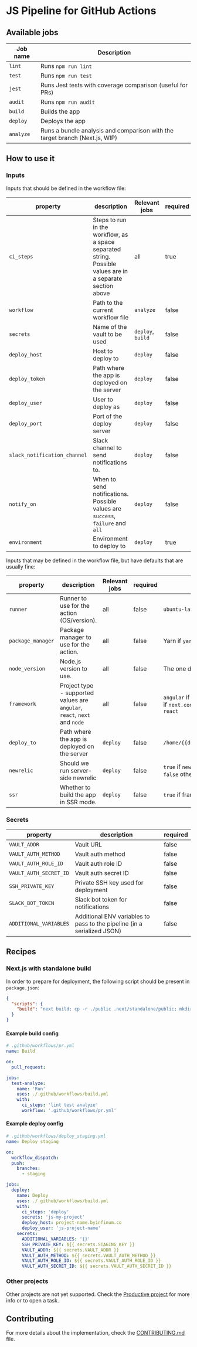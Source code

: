 # JS Pipeline for GitHub Actions

## Available jobs

| Job name | Description |
| --- | --- |
| `lint` | Runs `npm run lint` |
| `test` | Runs `npm run test` |
| `jest` | Runs Jest tests with coverage comparison (useful for PRs) |
| `audit` | Runs `npm run audit` |
| `build` | Builds the app |
| `deploy` | Deploys the app |
| `analyze` | Runs a bundle analysis and comparison with the target branch (Next.js, WIP) |

## How to use it

### Inputs

Inputs that should be defined in the workflow file:

| property | description | Relevant jobs | required | default |
| --- | --- | --- | --- | --- |
| `ci_steps` | Steps to run in the workflow, as a space separated string. Possible values are in a separate section above | all | true | N/A |
| `workflow` | Path to the current workflow file | `analyze` | false | N/A |
| `secrets` | Name of the vault to be used | `deploy`, `build` | false | N/A |
| `deploy_host` | Host to deploy to | `deploy` | false | N/A |
| `deploy_token` | Path where the app is deployed on the server | `deploy` | false | N/A |
| `deploy_user` | User to deploy as | `deploy` | false | N/A |
| `deploy_port` | Port of the deploy server | `deploy` | false | N/A |
| `slack_notification_channel` | Slack channel to send notifications to. | `deploy` | false | `null` |
| `notify_on` | When to send notifications. Possible values are `success`, `failure` and `all` | `deploy` | false | `all` |
| `environment` | Environment to deploy to | `deploy` | true | N/A |

Inputs that may be defined in the workflow file, but have defaults that are usually fine:

| property | description | Relevant jobs | required | default |
| --- | --- | --- | --- | --- |
| `runner` | Runner to use for the action (OS/version). | all | false | `ubuntu-latest` |
| `package_manager` | Package manager to use for the action. | all | false | Yarn if `yarn.lock` is present, npm otherwise |
| `node_version` | Node.js version to use. | all | false | The one defined in `.node-version` |
| `framework` | Project type - supported values are `angular`, `react`, `next` and `node` | all | false | `angular` if `angular.json` present in root, `next` if `next.config.js` present in root, otherwise `react` |
| `deploy_to` | Path where the app is deployed on the server | `deploy` | false | `/home/{{deploy_user}}/www/{{deploy_host}}` |
| `newrelic` | Should we run server-side newrelic | `deploy` | false | `true` if `newrelic.js` exists in project root, `false` otherwise |
| `ssr` | Whether to build the app in SSR mode. | `deploy` | false | `true` if framework is next, `false` otherwise |


### Secrets
| property | description | required |
| --- | --- | --- |
| `VAULT_ADDR` | Vault URL | false |
| `VAULT_AUTH_METHOD` | Vault auth method | false |
| `VAULT_AUTH_ROLE_ID` | Vault auth role ID | false |
| `VAULT_AUTH_SECRET_ID` | Vault auth secret ID | false |
| `SSH_PRIVATE_KEY` | Private SSH key used for deployment | false |
| `SLACK_BOT_TOKEN` | Slack bot token for notifications | false |
| `ADDITIONAL_VARIABLES` | Additional ENV variables to pass to the pipeline (in a serialized JSON) | false |

## Recipes

### Next.js with standalone build

In order to prepare for deployment, the following script should be present in `package.json`:

```json
{
  "scripts": {
    "build": "next build; cp -r ./public .next/standalone/public; mkdir ./.next/standalone/public/_next; cp -r ./.next/static ./.next/standalone/public/_next/static; mv ./.next/standalone/server.js ./.next/standalone/index.js; cp ./next.config.js ./.next/standalone/next.config.js"
  }
}
```

#### Example build config

```yaml
# .github/workflows/pr.yml
name: Build

on:
  pull_request:

jobs:
  test-analyze:
    name: 'Run'
    uses: ./.github/workflows/build.yml
    with:
      ci_steps: 'lint test analyze'
      workflow: '.github/workflows/pr.yml'

```

#### Example deploy config

```yaml
# .github/workflows/deploy_staging.yml
name: Deploy staging

on:
  workflow_dispatch:
  push:
    branches:
      - staging

jobs:
  deploy:
    name: Deploy
    uses: ./.github/workflows/build.yml
    with:
      ci_steps: 'deploy'
      secrets: 'js-my-project'
      deploy_host: project-name.byinfinum.co
      deploy_user: 'js-project-name'
    secrets:
      ADDITIONAL_VARIABLES: '{}'
      SSH_PRIVATE_KEY: ${{ secrets.STAGING_KEY }}
      VAULT_ADDR: ${{ secrets.VAULT_ADDR }}
      VAULT_AUTH_METHOD: ${{ secrets.VAULT_AUTH_METHOD }}
      VAULT_AUTH_ROLE_ID: ${{ secrets.VAULT_AUTH_ROLE_ID }}
      VAULT_AUTH_SECRET_ID: ${{ secrets.VAULT_AUTH_SECRET_ID }}
```

### Other projects

Other projects are not yet supported. Check the [Productive project](https://app.productive.io/1-infinum/projects/1186/tasks?board=58094&filter=LTE%3D) for more info or to open a task.

## Contributing

For more details about the implementation, check the [CONTRIBUTING.md](CONTRIBUTING.md) file.